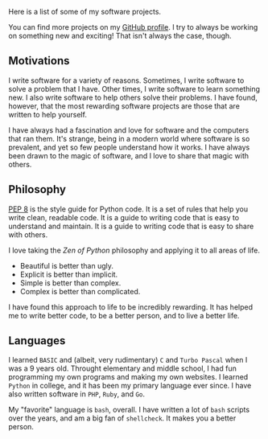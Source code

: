 Here is a list of some of my software projects.

You can find more projects on my [GitHub profile](https://github.com/kennethreitz).
I try to always be working on something new and exciting! That isn't always the case, though.

## Motivations

I write software for a variety of reasons. Sometimes, I write software to solve a problem that I have. Other times, I write software to learn something new. I also write software to help others solve their problems. I have found, however, that the most rewarding software projects are those that are written to help yourself.

I have always had a fascination and love for software and the computers that ran them. It's strange, being in a modern world where software is so prevalent, and yet so few people understand how it works. I have always been drawn to the magic of software, and I love to share that magic with others.

## Philosophy

[PEP 8](/software/websites/pep8-org) is the style guide for Python code. It is a set of rules that help you write clean, readable code. It is a guide to writing code that is easy to understand and maintain. It is a guide to writing code that is easy to share with others.

I love taking the *Zen of Python* philosophy and applying it to all areas of life.

- Beautiful is better than ugly.
- Explicit is better than implicit.
- Simple is better than complex.
- Complex is better than complicated.

I have found this approach to life to be incredibly rewarding. It has helped me to write better code, to be a better person, and to live a better life.

## Languages

I learned `BASIC` and (albeit, very rudimentary) `C` and `Turbo Pascal` when I was a 9 years old. Throught elementary and middle school, I had fun programming my own programs and making my own websites. I learned `Python` in college, and it has been my primary language ever since. I have also written software in `PHP`, `Ruby`, and `Go`.

My "favorite" language is `bash`, overall. I have written a lot of `bash` scripts over the years, and am a big fan of `shellcheck`. It makes you a better person.
